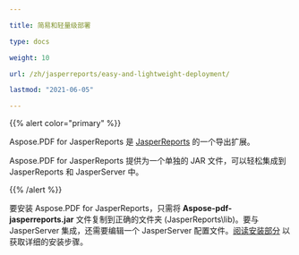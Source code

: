 ```yaml
---

title: 简易和轻量级部署

type: docs

weight: 10

url: /zh/jasperreports/easy-and-lightweight-deployment/

lastmod: "2021-06-05"

---
```




{{% alert color="primary" %}}



Aspose.PDF for JasperReports 是 [JasperReports](http://www.jaspersoft.com/jasperreports) 的一个导出扩展。



Aspose.PDF for JasperReports 提供为一个单独的 JAR 文件，可以轻松集成到 JasperReports 和 JasperServer 中。



{{% /alert %}}



要安装 Aspose.PDF for JasperReports，只需将 **Aspose-pdf-jasperreports.jar** 文件复制到正确的文件夹 (JasperReports\lib)。要与 JasperServer 集成，还需要编辑一个 JasperServer 配置文件。[阅读安装部分](/pdf/zh/jasperreports/installation/) 以获取详细的安装步骤。